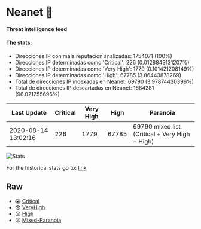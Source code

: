 # Neanet :hocho:
#### Threat intelligence feed
#### The stats:

- Direcciones IP con mala reputacion analizadas: 1754071 (100%)
- Direcciones IP determinadas como 'Critical':  226 (0.0128843131207%)
- Direcciones IP determinadas como 'Very High':  1779 (0.101421208149%)
- Direcciones IP determinadas como 'High':  67785 (3.86443878269)
- Total de direcciones IP indexadas en Neanet:  69790 (3.97874430396%)
- Total de direcciones IP descartadas en Neanet:  1684281 (96.021255696%)

| Last Update | Critical | Very High | High | Paranoia |
| --- | --- | --- | --- | --- |
| 2020-08-14 13:02:16 | 226 | 1779 | 67785 | 69790 mixed list (Critical + Very High + High)|

![Stats](https://docs.google.com/spreadsheets/d/e/2PACX-1vSnaNMIXVabIpDJjufMlzH7poXnshF3mgd8Is1g9ytUEzVsP5my4Trn8f-xkoLLQ38xpL3HtmUexLo6/pubchart?oid=501124687&format=image)

For the historical stats go to: [link](/stats.csv)
## Raw
- :scream: [Critical](https://raw.githubusercontent.com/JavaGarcia/Neanet/master/blacklists/neanet_critical.txt)
- :fearful: [VeryHigh](https://raw.githubusercontent.com/JavaGarcia/Neanet/master/blacklists/neanet_veryHigh.txtt)
- :frowning: [High](https://raw.githubusercontent.com/JavaGarcia/Neanet/master/blacklists/neanet_high.txt)
- :dizzy_face: [Mixed-Paranoia](https://raw.githubusercontent.com/JavaGarcia/Neanet/master/blacklists/neanet_all.txt)















































































































































































